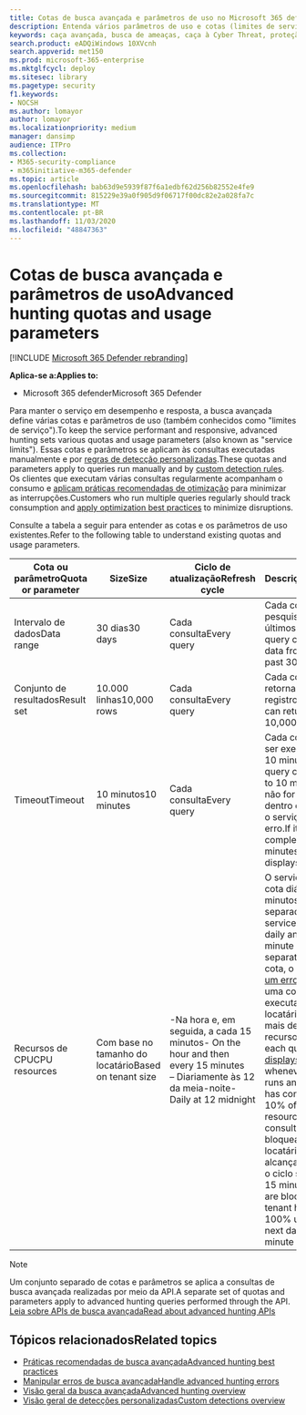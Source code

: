 ```yaml
---
title: Cotas de busca avançada e parâmetros de uso no Microsoft 365 defender
description: Entenda vários parâmetros de uso e cotas (limites de serviço) que mantêm o serviço de busca avançada responsivo
keywords: caça avançada, busca de ameaças, caça à Cyber Threat, proteção de ameaças da Microsoft, Microsoft 365, MTP, M365, Search, Query, telemetria, Schema, Kusto, limite de CPU, limite de consulta, recursos, resultados máximos, cota, parâmetros, alocação
search.product: eADQiWindows 10XVcnh
search.appverid: met150
ms.prod: microsoft-365-enterprise
ms.mktglfcycl: deploy
ms.sitesec: library
ms.pagetype: security
f1.keywords:
- NOCSH
ms.author: lomayor
author: lomayor
ms.localizationpriority: medium
manager: dansimp
audience: ITPro
ms.collection:
- M365-security-compliance
- m365initiative-m365-defender
ms.topic: article
ms.openlocfilehash: bab63d9e5939f87f6a1edbf62d256b82552e4fe9
ms.sourcegitcommit: 815229e39a0f905d9f06717f00dc82e2a028fa7c
ms.translationtype: MT
ms.contentlocale: pt-BR
ms.lasthandoff: 11/03/2020
ms.locfileid: "48847363"
---
```

# <a name="advanced-hunting-quotas-and-usage-parameters"></a><span data-ttu-id="01708-104">Cotas de busca avançada e parâmetros de uso</span><span class="sxs-lookup"><span data-stu-id="01708-104">Advanced hunting quotas and usage parameters</span></span>

[!INCLUDE [Microsoft 365 Defender rebranding](../includes/microsoft-defender.md)]


<span data-ttu-id="01708-105">**Aplica-se a:**</span><span class="sxs-lookup"><span data-stu-id="01708-105">**Applies to:**</span></span>
- <span data-ttu-id="01708-106">Microsoft 365 defender</span><span class="sxs-lookup"><span data-stu-id="01708-106">Microsoft 365 Defender</span></span>

<span data-ttu-id="01708-107">Para manter o serviço em desempenho e resposta, a busca avançada define várias cotas e parâmetros de uso (também conhecidos como "limites de serviço").</span><span class="sxs-lookup"><span data-stu-id="01708-107">To keep the service performant and responsive, advanced hunting sets various quotas and usage parameters (also known as "service limits").</span></span> <span data-ttu-id="01708-108">Essas cotas e parâmetros se aplicam às consultas executadas manualmente e por [regras de detecção personalizadas](custom-detection-rules.md).</span><span class="sxs-lookup"><span data-stu-id="01708-108">These quotas and parameters apply to queries run manually and by [custom detection rules](custom-detection-rules.md).</span></span> <span data-ttu-id="01708-109">Os clientes que executam várias consultas regularmente acompanham o consumo e [aplicam práticas recomendadas de otimização](advanced-hunting-best-practices.md) para minimizar as interrupções.</span><span class="sxs-lookup"><span data-stu-id="01708-109">Customers who run multiple queries regularly should track consumption and [apply optimization best practices](advanced-hunting-best-practices.md) to minimize disruptions.</span></span>

<span data-ttu-id="01708-110">Consulte a tabela a seguir para entender as cotas e os parâmetros de uso existentes.</span><span class="sxs-lookup"><span data-stu-id="01708-110">Refer to the following table to understand existing quotas and usage parameters.</span></span>

| <span data-ttu-id="01708-111">Cota ou parâmetro</span><span class="sxs-lookup"><span data-stu-id="01708-111">Quota or parameter</span></span> | <span data-ttu-id="01708-112">Size</span><span class="sxs-lookup"><span data-stu-id="01708-112">Size</span></span> | <span data-ttu-id="01708-113">Ciclo de atualização</span><span class="sxs-lookup"><span data-stu-id="01708-113">Refresh cycle</span></span> | <span data-ttu-id="01708-114">Descrição</span><span class="sxs-lookup"><span data-stu-id="01708-114">Description</span></span> |
|--|--|--|--|
| <span data-ttu-id="01708-115">Intervalo de dados</span><span class="sxs-lookup"><span data-stu-id="01708-115">Data range</span></span> | <span data-ttu-id="01708-116">30 dias</span><span class="sxs-lookup"><span data-stu-id="01708-116">30 days</span></span> | <span data-ttu-id="01708-117">Cada consulta</span><span class="sxs-lookup"><span data-stu-id="01708-117">Every query</span></span> | <span data-ttu-id="01708-118">Cada consulta pode pesquisar dados dos últimos 30 dias.</span><span class="sxs-lookup"><span data-stu-id="01708-118">Each query can look up data from up to the past 30 days.</span></span> |
| <span data-ttu-id="01708-119">Conjunto de resultados</span><span class="sxs-lookup"><span data-stu-id="01708-119">Result set</span></span> | <span data-ttu-id="01708-120">10.000 linhas</span><span class="sxs-lookup"><span data-stu-id="01708-120">10,000 rows</span></span> | <span data-ttu-id="01708-121">Cada consulta</span><span class="sxs-lookup"><span data-stu-id="01708-121">Every query</span></span> | <span data-ttu-id="01708-122">Cada consulta pode retornar até 10.000 registros.</span><span class="sxs-lookup"><span data-stu-id="01708-122">Each query can return up to 10,000 records.</span></span> |
| <span data-ttu-id="01708-123">Timeout</span><span class="sxs-lookup"><span data-stu-id="01708-123">Timeout</span></span> | <span data-ttu-id="01708-124">10 minutos</span><span class="sxs-lookup"><span data-stu-id="01708-124">10 minutes</span></span> | <span data-ttu-id="01708-125">Cada consulta</span><span class="sxs-lookup"><span data-stu-id="01708-125">Every query</span></span> | <span data-ttu-id="01708-126">Cada consulta pode ser executada por até 10 minutos.</span><span class="sxs-lookup"><span data-stu-id="01708-126">Each query can run for up to 10 minutes.</span></span> <span data-ttu-id="01708-127">Se ele não for concluído dentro de 10 minutos, o serviço exibirá um erro.</span><span class="sxs-lookup"><span data-stu-id="01708-127">If it does not complete within 10 minutes, the service displays an error.</span></span>
| <span data-ttu-id="01708-128">Recursos de CPU</span><span class="sxs-lookup"><span data-stu-id="01708-128">CPU resources</span></span> | <span data-ttu-id="01708-129">Com base no tamanho do locatário</span><span class="sxs-lookup"><span data-stu-id="01708-129">Based on tenant size</span></span> | <span data-ttu-id="01708-130">-Na hora e, em seguida, a cada 15 minutos</span><span class="sxs-lookup"><span data-stu-id="01708-130">- On the hour and then every 15 minutes</span></span><br><span data-ttu-id="01708-131">– Diariamente às 12 da meia-noite</span><span class="sxs-lookup"><span data-stu-id="01708-131">- Daily at 12 midnight</span></span> | <span data-ttu-id="01708-132">O serviço impõe a cota diária e de 15 minutos separadamente.</span><span class="sxs-lookup"><span data-stu-id="01708-132">The service enforces the daily and the 15-minute quota separately.</span></span> <span data-ttu-id="01708-133">Para cada cota, o [portal exibe um erro](advanced-hunting-errors.md) sempre que uma consulta é executada e o locatário consome mais de 10% dos recursos alocados.</span><span class="sxs-lookup"><span data-stu-id="01708-133">For each quota, the [portal displays an error](advanced-hunting-errors.md) whenever a query runs and the tenant has consumed over 10% of allocated resources.</span></span> <span data-ttu-id="01708-134">As consultas são bloqueadas se o locatário tiver alcançado 100% até o ciclo seguinte ou de 15 minutos.</span><span class="sxs-lookup"><span data-stu-id="01708-134">Queries are blocked if the tenant has reached 100% until after the next daily or 15-minute cycle.</span></span> |

>[!NOTE] 
><span data-ttu-id="01708-135">Um conjunto separado de cotas e parâmetros se aplica a consultas de busca avançada realizadas por meio da API.</span><span class="sxs-lookup"><span data-stu-id="01708-135">A separate set of quotas and parameters apply to advanced hunting queries performed through the API.</span></span> [<span data-ttu-id="01708-136">Leia sobre APIs de busca avançada</span><span class="sxs-lookup"><span data-stu-id="01708-136">Read about advanced hunting APIs</span></span>](https://docs.microsoft.com/microsoft-365/security/mtp/api-advanced-hunting)

## <a name="related-topics"></a><span data-ttu-id="01708-137">Tópicos relacionados</span><span class="sxs-lookup"><span data-stu-id="01708-137">Related topics</span></span>

- [<span data-ttu-id="01708-138">Práticas recomendadas de busca avançada</span><span class="sxs-lookup"><span data-stu-id="01708-138">Advanced hunting best practices</span></span>](advanced-hunting-best-practices.md)
- [<span data-ttu-id="01708-139">Manipular erros de busca avançada</span><span class="sxs-lookup"><span data-stu-id="01708-139">Handle advanced hunting errors</span></span>](advanced-hunting-errors.md)
- [<span data-ttu-id="01708-140">Visão geral da busca avançada</span><span class="sxs-lookup"><span data-stu-id="01708-140">Advanced hunting overview</span></span>](advanced-hunting-overview.md)
- [<span data-ttu-id="01708-141">Visão geral de detecções personalizadas</span><span class="sxs-lookup"><span data-stu-id="01708-141">Custom detections overview</span></span>](custom-detections-overview.md)